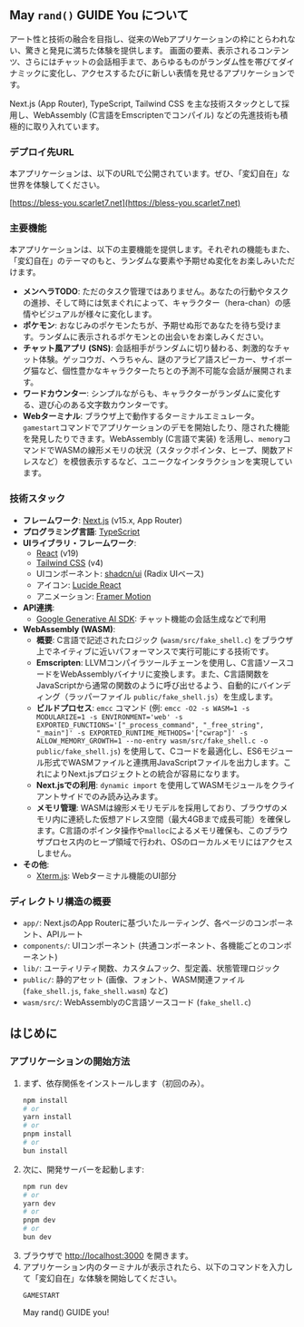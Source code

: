 ## May `rand()` GUIDE You について

アート性と技術の融合を目指し、従来のWebアプリケーションの枠にとらわれない、驚きと発見に満ちた体験を提供します。
画面の要素、表示されるコンテンツ、さらにはチャットの会話相手まで、あらゆるものがランダム性を帯びてダイナミックに変化し、アクセスするたびに新しい表情を見せるアプリケーションです。

Next.js (App Router), TypeScript, Tailwind CSS を主な技術スタックとして採用し、WebAssembly (C言語をEmscriptenでコンパイル) などの先進技術も積極的に取り入れています。

### デプロイ先URL

本アプリケーションは、以下のURLで公開されています。ぜひ、「変幻自在」な世界を体験してください。

[https://bless-you.scarlet7.net](https://bless-you.scarlet7.net)

### 主要機能

本アプリケーションは、以下の主要機能を提供します。それぞれの機能もまた、「変幻自在」のテーマのもと、ランダムな要素や予期せぬ変化をお楽しみいただけます。

*   **メンヘラTODO**: ただのタスク管理ではありません。あなたの行動やタスクの進捗、そして時には気まぐれによって、キャラクター（hera-chan）の感情やビジュアルが様々に変化します。
*   **ポケモン**: おなじみのポケモンたちが、予期せぬ形であなたを待ち受けます。ランダムに表示されるポケモンとの出会いをお楽しみください。
*   **チャット風アプリ (SNS)**: 会話相手がランダムに切り替わる、刺激的なチャット体験。ゲッコウガ、ヘラちゃん、謎のアラビア語スピーカー、サイボーグ猫など、個性豊かなキャラクターたちとの予測不可能な会話が展開されます。
*   **ワードカウンター**: シンプルながらも、キャラクターがランダムに変化する、遊び心のある文字数カウンターです。
*   **Webターミナル**: ブラウザ上で動作するターミナルエミュレータ。`gamestart`コマンドでアプリケーションのデモを開始したり、隠された機能を発見したりできます。WebAssembly (C言語で実装) を活用し、`memory`コマンドでWASMの線形メモリの状況（スタックポインタ、ヒープ、関数アドレスなど）を模倣表示するなど、ユニークなインタラクションを実現しています。

### 技術スタック

*   **フレームワーク**: [Next.js](https://nextjs.org/) (v15.x, App Router)
*   **プログラミング言語**: [TypeScript](https://www.typescriptlang.org/)
*   **UIライブラリ・フレームワーク**:
    *   [React](https://react.dev/) (v19)
    *   [Tailwind CSS](https://tailwindcss.com/) (v4)
    *   UIコンポーネント: [shadcn/ui](https://ui.shadcn.com/) (Radix UIベース)
    *   アイコン: [Lucide React](https://lucide.dev/)
    *   アニメーション: [Framer Motion](https://www.framer.com/motion/)
*   **API連携**:
    *   [Google Generative AI SDK](https://ai.google.dev/): チャット機能の会話生成などで利用
*   **WebAssembly (WASM)**:
    *   **概要**: C言語で記述されたロジック (`wasm/src/fake_shell.c`) をブラウザ上でネイティブに近いパフォーマンスで実行可能にする技術です。
    *   **Emscripten**: LLVMコンパイラツールチェーンを使用し、C言語ソースコードをWebAssemblyバイナリに変換します。また、C言語関数をJavaScriptから通常の関数のように呼び出せるよう、自動的にバインディング（ラッパーファイル `public/fake_shell.js`）を生成します。
    *   **ビルドプロセス**: `emcc` コマンド (例: `emcc -O2 -s WASM=1 -s MODULARIZE=1 -s ENVIRONMENT='web' -s EXPORTED_FUNCTIONS='["_process_command", "_free_string", "_main"]' -s EXPORTED_RUNTIME_METHODS='["cwrap"]' -s ALLOW_MEMORY_GROWTH=1 --no-entry wasm/src/fake_shell.c -o public/fake_shell.js`) を使用して、Cコードを最適化し、ES6モジュール形式でWASMファイルと連携用JavaScriptファイルを出力します。これによりNext.jsプロジェクトとの統合が容易になります。
    *   **Next.jsでの利用**: `dynamic import` を使用してWASMモジュールをクライアントサイドでのみ読み込みます。
    *   **メモリ管理**: WASMは線形メモリモデルを採用しており、ブラウザのメモリ内に連続した仮想アドレス空間（最大4GBまで成長可能）を確保します。C言語のポインタ操作や`malloc`によるメモリ確保も、このブラウザプロセス内のヒープ領域で行われ、OSのローカルメモリにはアクセスしません。
*   **その他**:
    *   [Xterm.js](https://xtermjs.org/): Webターミナル機能のUI部分

### ディレクトリ構造の概要

*   `app/`: Next.jsのApp Routerに基づいたルーティング、各ページのコンポーネント、APIルート
*   `components/`: UIコンポーネント (共通コンポーネント、各機能ごとのコンポーネント)
*   `lib/`: ユーティリティ関数、カスタムフック、型定義、状態管理ロジック
*   `public/`: 静的アセット (画像、フォント、WASM関連ファイル (`fake_shell.js`, `fake_shell.wasm`) など)
*   `wasm/src/`: WebAssemblyのC言語ソースコード (`fake_shell.c`)

## はじめに

### アプリケーションの開始方法

1.  まず、依存関係をインストールします（初回のみ）。
    ```bash
    npm install
    # or
    yarn install
    # or
    pnpm install
    # or
    bun install
    ```
2.  次に、開発サーバーを起動します:
    ```bash
    npm run dev
    # or
    yarn dev
    # or
    pnpm dev
    # or
    bun dev
    ```
3.  ブラウザで [http://localhost:3000](http://localhost:3000) を開きます。
4.  アプリケーション内のターミナルが表示されたら、以下のコマンドを入力して「変幻自在」な体験を開始してください。
    ```
    GAMESTART
    ```
    May rand() GUIDE you!

